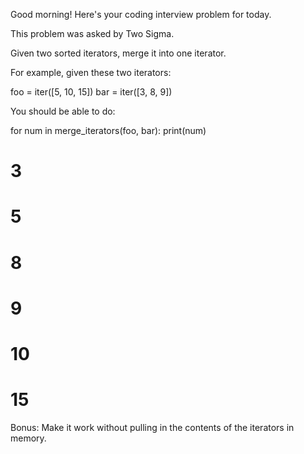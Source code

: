 Good morning! Here's your coding interview problem for today.This problem was asked by Two Sigma.Given two sorted iterators, merge it into one iterator.For example, given these two iterators:foo = iter([5, 10, 15])bar = iter([3, 8, 9])You should be able to do:for num in merge_iterators(foo, bar):    print(num)# 3# 5# 8# 9# 10# 15Bonus: Make it work without pulling in the contents of the iterators in memory.